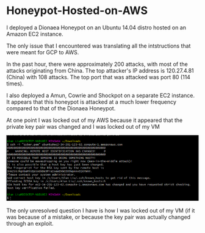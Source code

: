 # Honeypot-Hosted-on-AWS
I deployed a Dionaea Honeypot on an Ubuntu 14.04 distro hosted on an Amazon EC2 instance.

The only issue that I encountered was translating all the intstructions that were meant for GCP to AWS.

In the past hour, there were approximately 200 attacks, with most of the attacks originating from China.
The top attacker's IP address is 120.27.4.81 (China) with 108 attacks.
The top port that was attacked was port 80 (114 times).

I also deployed a Amun, Cowrie and Shockpot on a separate EC2 instance.
It appears that this honeypot is attacked at a much lower frequency compared to that of the Dionaea Honeypot.

At one point I was locked out of my AWS because it appeared that the private key pair was changed and I was locked out of my VM

![](lockedout.PNG)

The only unresolved question I have is how I was locked out of my VM (if it was because of a mistake, or because the key pair was actually changed through an exploit.
